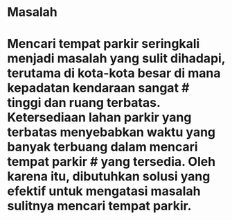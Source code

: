 # Masalah
#
# Mencari tempat parkir seringkali menjadi masalah yang sulit dihadapi, terutama di kota-kota besar di mana kepadatan kendaraan sangat # tinggi dan ruang terbatas. Ketersediaan lahan parkir yang terbatas menyebabkan waktu yang banyak terbuang dalam mencari tempat parkir # yang tersedia. Oleh karena itu, dibutuhkan solusi yang efektif untuk mengatasi masalah sulitnya mencari tempat parkir.
